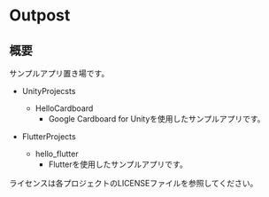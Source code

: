 # Outpost

## 概要

サンプルアプリ置き場です。

- UnityProjecsts
    - HelloCardboard
        - Google Cardboard for Unityを使用したサンプルアプリです。

- FlutterProjects
    - hello_flutter
        - Flutterを使用したサンプルアプリです。

ライセンスは各プロジェクトのLICENSEファイルを参照してください。
